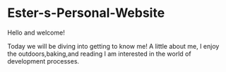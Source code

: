 # Ester-s-Personal-Website
Hello and welcome! 

Today we will be diving into getting to know me!
A little about me, I enjoy the outdoors,baking,and reading
I am interested in the world of development processes.


